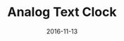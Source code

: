 ---
title: Analog Text Clock
date: 2016-11-13
link: http://codepen.io/HunorMarton/full/vyGVpX
image: ./text-clock.png
sources: [{ type: codepen, id: vyGVpX }]
techs: [javascript, react, css]
---